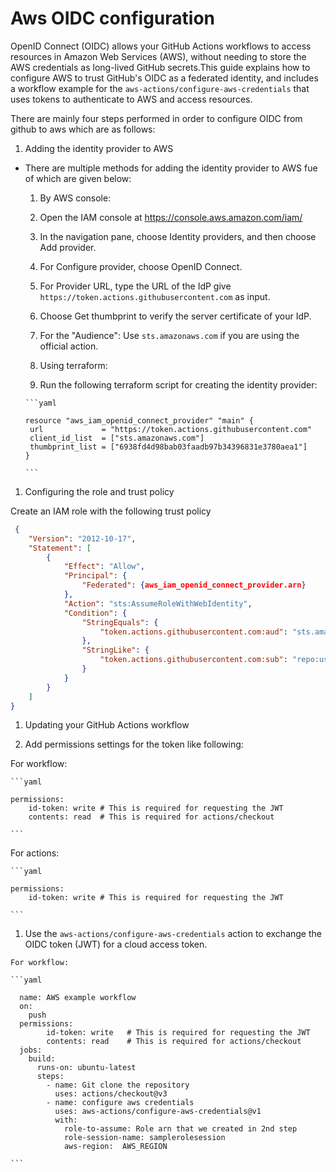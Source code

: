 # Aws OIDC configuration

OpenID Connect (OIDC) allows your GitHub Actions workflows to access resources in Amazon Web Services (AWS), without needing to store the AWS credentials as long-lived GitHub secrets.This guide explains how to configure AWS to trust GitHub's OIDC as a federated identity, and includes a workflow example for the `aws-actions/configure-aws-credentials` that uses tokens to authenticate to AWS and access resources.

There are mainly four steps performed in order to configure OIDC from github to aws which are as follows:

1. Adding the identity provider to AWS

* There are multiple methods for adding the identity provider to AWS fue of which are given below:

  1. By AWS console:
    
    1. Open the IAM console at https://console.aws.amazon.com/iam/
    1. In the navigation pane, choose Identity providers, and then choose Add provider.
    1. For Configure provider, choose OpenID Connect.
    1. For Provider URL, type the URL of the IdP give `https://token.actions.githubusercontent.com` as input.
    1. Choose Get thumbprint to verify the server certificate of your IdP.
    1. For the "Audience": Use `sts.amazonaws.com` if you are using the official action.

  1. Using terraform:

    1. Run the following terraform script for creating the identity provider:
      
      ```yaml

      resource "aws_iam_openid_connect_provider" "main" {
       url             = "https://token.actions.githubusercontent.com"
       client_id_list  = ["sts.amazonaws.com"]
       thumbprint_list = ["6938fd4d98bab03faadb97b34396831e3780aea1"]
      }

      ```

1. Configuring the role and trust policy

Create an IAM role with the following trust policy

```json
 {
    "Version": "2012-10-17",
    "Statement": [
        {
            "Effect": "Allow",
            "Principal": {
                "Federated": {aws_iam_openid_connect_provider.arn}
            },
            "Action": "sts:AssumeRoleWithWebIdentity",
            "Condition": {
                "StringEquals": {
                    "token.actions.githubusercontent.com:aud": "sts.amazonaws.com"
                },
                "StringLike": {
                    "token.actions.githubusercontent.com:sub": "repo:userName/repoName:ref:refs/heads/branchName"
                }
            }
        }
    ]
}
```

1. Updating your GitHub Actions workflow
  
  1. Add permissions settings for the token like following:

   For workflow:
    
    ```yaml
    
    permissions:
        id-token: write # This is required for requesting the JWT
        contents: read  # This is required for actions/checkout
    
    ```

   For actions:

    ```yaml

    permissions:
        id-token: write # This is required for requesting the JWT
    
    ```



  1. Use the `aws-actions/configure-aws-credentials` action to exchange the OIDC token (JWT) for a cloud access token.
    
    For workflow:

    ```yaml

      name: AWS example workflow
      on:
        push 
      permissions:
            id-token: write   # This is required for requesting the JWT
            contents: read    # This is required for actions/checkout
      jobs:
        build:
          runs-on: ubuntu-latest
          steps:
            - name: Git clone the repository
              uses: actions/checkout@v3
            - name: configure aws credentials
              uses: aws-actions/configure-aws-credentials@v1
              with:
                role-to-assume: Role arn that we created in 2nd step
                role-session-name: samplerolesession
                aws-region:  AWS_REGION
    
    ```
